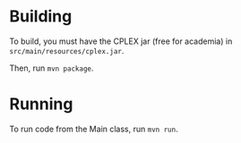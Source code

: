 # Building
To build, you must have the CPLEX jar (free for academia) in `src/main/resources/cplex.jar`.

Then, run `mvn package`.

# Running
To run code from the Main class, run `mvn run`.